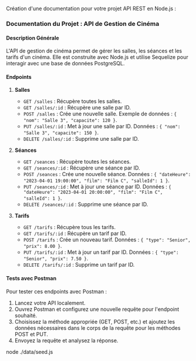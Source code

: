 Création d'une documentation pour votre projet API REST en Node.js :

### Documentation du Projet : API de Gestion de Cinéma

#### Description Générale
L'API de gestion de cinéma permet de gérer les salles, les séances et les tarifs d'un cinéma. Elle est construite avec Node.js et utilise Sequelize pour interagir avec une base de données PostgreSQL.

#### Endpoints

1. **Salles**
   - `GET /salles` : Récupère toutes les salles.
   - `GET /salles/:id` : Récupère une salle par ID.
   - `POST /salles` : Crée une nouvelle salle. Exemple de données : `{ "nom": "Salle 3", "capacite": 120 }`.
   - `PUT /salles/:id` : Met à jour une salle par ID. Données : `{ "nom": "Salle 3", "capacite": 150 }`.
   - `DELETE /salles/:id` : Supprime une salle par ID.

2. **Séances**
   - `GET /seances` : Récupère toutes les séances.
   - `GET /seances/:id` : Récupère une séance par ID.
   - `POST /seances` : Crée une nouvelle séance. Données : `{ "dateHeure": "2023-04-01 19:00:00", "film": "Film C", "salleId": 1 }`.
   - `PUT /seances/:id` : Met à jour une séance par ID. Données : `{ "dateHeure": "2023-04-01 20:00:00", "film": "Film C", "salleId": 1 }`.
   - `DELETE /seances/:id` : Supprime une séance par ID.

3. **Tarifs**
   - `GET /tarifs` : Récupère tous les tarifs.
   - `GET /tarifs/:id` : Récupère un tarif par ID.
   - `POST /tarifs` : Crée un nouveau tarif. Données : `{ "type": "Senior", "prix": 8.00 }`.
   - `PUT /tarifs/:id` : Met à jour un tarif par ID. Données : `{ "type": "Senior", "prix": 7.50 }`.
   - `DELETE /tarifs/:id` : Supprime un tarif par ID.

#### Tests avec Postman
Pour tester ces endpoints avec Postman :
1. Lancez votre API localement.
2. Ouvrez Postman et configurez une nouvelle requête pour l'endpoint souhaité.
3. Choisissez la méthode appropriée (GET, POST, etc.) et ajoutez les données nécessaires dans le corps de la requête pour les méthodes POST et PUT.
4. Envoyez la requête et analysez la réponse.

node ./data/seed.js
